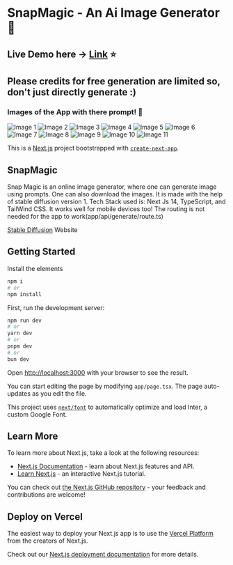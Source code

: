 # SnapMagic - An Ai Image Generator :tada:

## Live Demo here  -> [Link](https://snap-magic-m9pyg204i-neel-max-cpus-projects.vercel.app/) ⭐

## Please credits for free generation are limited so, don't just directly generate :)

### Images of the App with there prompt! :memo:
![Image 1](https://github.com/Neel-max-cpu/SnapMagic/blob/main/public/image/11.png?raw=true)
![Image 2](https://github.com/Neel-max-cpu/SnapMagic/blob/main/public/image/10.png?raw=true)
![Image 3](https://github.com/Neel-max-cpu/SnapMagic/blob/main/public/image/1.png?raw=true)
![Image 4](https://github.com/Neel-max-cpu/SnapMagic/blob/main/public/image/2.png?raw=true)
![Image 5](https://github.com/Neel-max-cpu/SnapMagic/blob/main/public/image/3.png?raw=true)
![Image 6](https://github.com/Neel-max-cpu/SnapMagic/blob/main/public/image/4.png?raw=true)
![Image 7](https://github.com/Neel-max-cpu/SnapMagic/blob/main/public/image/5.png?raw=true)
![Image 8](https://github.com/Neel-max-cpu/SnapMagic/blob/main/public/image/6.png?raw=true)
![Image 9](https://github.com/Neel-max-cpu/SnapMagic/blob/main/public/image/7.png?raw=true)
![Image 10](https://github.com/Neel-max-cpu/SnapMagic/blob/main/public/image/8.png?raw=true)
![Image 11](https://github.com/Neel-max-cpu/SnapMagic/blob/main/public/image/9.png?raw=true)


This is a [Next.js](https://nextjs.org/) project bootstrapped with [`create-next-app`](https://github.com/vercel/next.js/tree/canary/packages/create-next-app).


## SnapMagic
Snap Magic is an online image generator, where one can generate image using prompts. One can also download the images. It is made with the help of stable diffusion version 1. Tech Stack used is: Next Js 14, TypeScript, and TailWind CSS. It works well for mobile devices too! The routing is not needed for the app to work(app/api/generate/route.ts)

[Stable Diffusion](https://stability.ai/) Website

## Getting Started
Install the elements 
```bash
npm i 
# or 
npm install
```
First, run the development server:

```bash
npm run dev
# or
yarn dev
# or
pnpm dev
# or
bun dev
```

Open [http://localhost:3000](http://localhost:3000) with your browser to see the result.

You can start editing the page by modifying `app/page.tsx`. The page auto-updates as you edit the file.

This project uses [`next/font`](https://nextjs.org/docs/basic-features/font-optimization) to automatically optimize and load Inter, a custom Google Font.

## Learn More

To learn more about Next.js, take a look at the following resources:

- [Next.js Documentation](https://nextjs.org/docs) - learn about Next.js features and API.
- [Learn Next.js](https://nextjs.org/learn) - an interactive Next.js tutorial.

You can check out [the Next.js GitHub repository](https://github.com/vercel/next.js/) - your feedback and contributions are welcome!

## Deploy on Vercel

The easiest way to deploy your Next.js app is to use the [Vercel Platform](https://vercel.com/new?utm_medium=default-template&filter=next.js&utm_source=create-next-app&utm_campaign=create-next-app-readme) from the creators of Next.js.

Check out our [Next.js deployment documentation](https://nextjs.org/docs/deployment) for more details.

